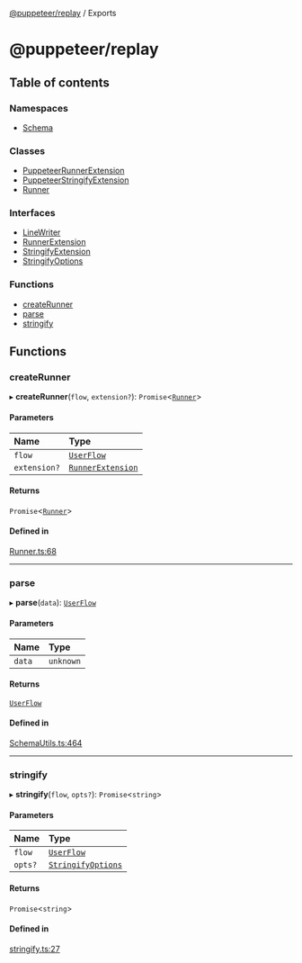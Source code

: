 [@puppeteer/replay](README.md) / Exports

# @puppeteer/replay

## Table of contents

### Namespaces

- [Schema](modules/Schema.md)

### Classes

- [PuppeteerRunnerExtension](classes/PuppeteerRunnerExtension.md)
- [PuppeteerStringifyExtension](classes/PuppeteerStringifyExtension.md)
- [Runner](classes/Runner.md)

### Interfaces

- [LineWriter](interfaces/LineWriter.md)
- [RunnerExtension](interfaces/RunnerExtension.md)
- [StringifyExtension](interfaces/StringifyExtension.md)
- [StringifyOptions](interfaces/StringifyOptions.md)

### Functions

- [createRunner](modules.md#createrunner)
- [parse](modules.md#parse)
- [stringify](modules.md#stringify)

## Functions

### createRunner

▸ **createRunner**(`flow`, `extension?`): `Promise`<[`Runner`](classes/Runner.md)\>

#### Parameters

| Name | Type |
| :------ | :------ |
| `flow` | [`UserFlow`](interfaces/Schema.UserFlow.md) |
| `extension?` | [`RunnerExtension`](interfaces/RunnerExtension.md) |

#### Returns

`Promise`<[`Runner`](classes/Runner.md)\>

#### Defined in

[Runner.ts:68](https://github.com/puppeteer/replay/blob/main/src/Runner.ts#L68)

___

### parse

▸ **parse**(`data`): [`UserFlow`](interfaces/Schema.UserFlow.md)

#### Parameters

| Name | Type |
| :------ | :------ |
| `data` | `unknown` |

#### Returns

[`UserFlow`](interfaces/Schema.UserFlow.md)

#### Defined in

[SchemaUtils.ts:464](https://github.com/puppeteer/replay/blob/main/src/SchemaUtils.ts#L464)

___

### stringify

▸ **stringify**(`flow`, `opts?`): `Promise`<`string`\>

#### Parameters

| Name | Type |
| :------ | :------ |
| `flow` | [`UserFlow`](interfaces/Schema.UserFlow.md) |
| `opts?` | [`StringifyOptions`](interfaces/StringifyOptions.md) |

#### Returns

`Promise`<`string`\>

#### Defined in

[stringify.ts:27](https://github.com/puppeteer/replay/blob/main/src/stringify.ts#L27)
